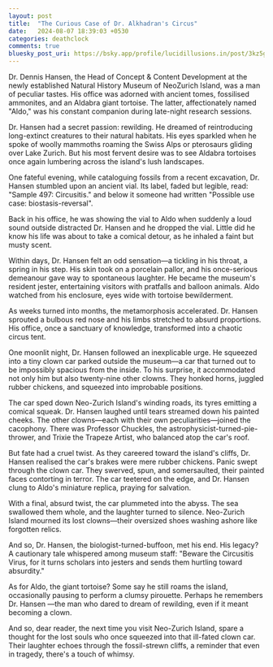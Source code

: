 ```yaml
---
layout: post
title:  "The Curious Case of Dr. Alkhadran's Circus"
date:   2024-08-07 18:39:03 +0530
categories: deathclock
comments: true
bluesky_post_uri: https://bsky.app/profile/lucidillusions.in/post/3kz5grnusmk2a
---
```


Dr. Dennis Hansen, the Head of Concept & Content Development at the newly established Natural History Museum of NeoZurich Island, was a man of peculiar tastes. His office was adorned with ancient tomes, fossilised ammonites, and an Aldabra giant tortoise. The latter, affectionately named "Aldo," was his constant companion during late-night research sessions.

Dr. Hansen had a secret passion: rewilding. He dreamed of reintroducing long-extinct creatures to their natural habitats. His eyes sparkled when he spoke of woolly mammoths roaming the Swiss Alps or pterosaurs gliding over Lake Zurich. But his most fervent desire was to see Aldabra tortoises once again lumbering across the island's lush landscapes.

One fateful evening, while cataloguing fossils from a recent excavation, Dr. Hansen stumbled upon an ancient vial. Its label, faded but legible, read: "Sample 497: Circusitis." and below it someone had written "Possible use case: biostasis-reversal".

Back in his office, he was showing the vial to Aldo when suddenly a loud sound outside distracted Dr. Hansen and he dropped the vial. Little did he know his life was about to take a comical detour, as he inhaled a faint but musty scent.

Within days, Dr. Hansen felt an odd sensation—a tickling in his throat, a spring in his step. His skin took on a porcelain pallor, and his once-serious demeanour gave way to spontaneous laughter. He became the museum's resident jester, entertaining visitors with pratfalls and balloon animals. Aldo watched from his enclosure, eyes wide with tortoise bewilderment.

As weeks turned into months, the metamorphosis accelerated. Dr. Hansen sprouted a bulbous red nose and his limbs stretched to absurd proportions. His office, once a sanctuary of knowledge, transformed into a chaotic circus tent.

One moonlit night, Dr. Hansen followed an inexplicable urge. He squeezed into a tiny clown car parked outside the museum—a car that turned out to be impossibly spacious from the inside. To his surprise, it accommodated not only him but also twenty-nine other clowns. They honked horns, juggled rubber chickens, and squeezed into improbable positions.

The car sped down Neo-Zurich Island's winding roads, its tyres emitting a comical squeak. Dr. Hansen laughed until tears streamed down his painted cheeks. The other clowns—each with their own peculiarities—joined the cacophony. There was Professor Chuckles, the astrophysicist-turned-pie-thrower, and Trixie the Trapeze Artist, who balanced atop the car's roof.

But fate had a cruel twist. As they careered toward the island's cliffs, Dr. Hansen realised the car's brakes were mere rubber chickens. Panic swept through the clown car. They swerved, spun, and somersaulted, their painted faces contorting in terror. The car teetered on the edge, and Dr. Hansen clung to Aldo's miniature replica, praying for salvation.

With a final, absurd twist, the car plummeted into the abyss. The sea swallowed them whole, and the laughter turned to silence. Neo-Zurich Island mourned its lost clowns—their oversized shoes washing ashore like forgotten relics.

And so, Dr. Hansen, the biologist-turned-buffoon, met his end. His legacy? A cautionary tale whispered among museum staff: "Beware the Circusitis Virus, for it turns scholars into jesters and sends them hurtling toward absurdity."

As for Aldo, the giant tortoise? Some say he still roams the island, occasionally pausing to perform a clumsy pirouette. Perhaps he remembers Dr. Hansen —the man who dared to dream of rewilding, even if it meant becoming a clown.

And so, dear reader, the next time you visit Neo-Zurich Island, spare a thought for the lost souls who once squeezed into that ill-fated clown car. Their laughter echoes through the fossil-strewn cliffs, a reminder that even in tragedy, there's a touch of whimsy.
